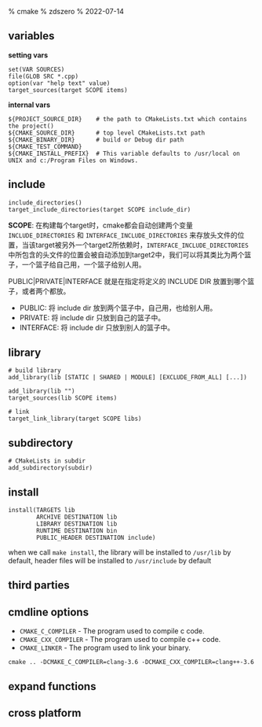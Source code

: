 % cmake
% zdszero
% 2022-07-14

## variables

__setting vars__

```
set(VAR SOURCES)
file(GLOB SRC *.cpp)
option(var "help text" value)
target_sources(target SCOPE items)
```

__internal vars__

```
${PROJECT_SOURCE_DIR}    # the path to CMakeLists.txt which contains the project()
${CMAKE_SOURCE_DIR}      # top level CMakeLists.txt path
${CMAKE_BINARY_DIR}      # build or Debug dir path
${CMAKE_TEST_COMMAND}
${CMAKE_INSTALL_PREFIX}  # This variable defaults to /usr/local on UNIX and c:/Program Files on Windows.
```

## include

```
include_directories()
target_include_directories(target SCOPE include_dir)
```

__SCOPE__: 在构建每个target时，cmake都会自动创建两个变量 `INCLUDE_DIRECTORIES` 和 `INTERFACE_INCLUDE_DIRECTORIES` 来存放头文件的位置，当该target被另外一个target2所依赖时，`INTERFACE_INCLUDE_DIRECTORIES` 中所包含的头文件的位置会被自动添加到target2中，我们可以将其类比为两个篮子，一个篮子给自己用，一个篮子给别人用。

PUBLIC|PRIVATE|INTERFACE 就是在指定将定义的 INCLUDE DIR 放置到哪个篮子，或者两个都放。

* PUBLIC: 将 include dir 放到两个篮子中，自己用，也给别人用。
* PRIVATE: 将 include dir 只放到自己的篮子中。
* INTERFACE: 将 include dir 只放到别人的篮子中。

## library

```
# build library
add_library(lib [STATIC | SHARED | MODULE] [EXCLUDE_FROM_ALL] [...])

add_library(lib "")
target_sources(lib SCOPE items)

# link
target_link_library(target SCOPE libs)
```

## subdirectory

```
# CMakeLists in subdir
add_subdirectory(subdir)
```

## install

```
install(TARGETS lib
        ARCHIVE DESTINATION lib
        LIBRARY DESTINATION lib
        RUNTIME DESTINATION bin
        PUBLIC_HEADER DESTINATION include)
```

when we call `make install`, the library will be installed to `/usr/lib` by default, header files will be installed to `/usr/include` by default

## third parties

## cmdline options

- `CMAKE_C_COMPILER` - The program used to compile c code.
- `CMAKE_CXX_COMPILER` - The program used to compile c++ code.
- `CMAKE_LINKER` - The program used to link your binary.

```
cmake .. -DCMAKE_C_COMPILER=clang-3.6 -DCMAKE_CXX_COMPILER=clang++-3.6
```

## expand functions

## cross platform
